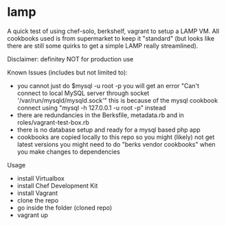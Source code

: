 # lamp

A quick test of using chef-solo, berkshelf, vagrant to setup a LAMP VM.
All cookbooks used is from supermarket to keep it "standard" (but looks like there are still some quirks to get a simple LAMP really streamlined).

Disclaimer: definitey NOT for production use

Known Issues (includes but not limited to):
* you cannot just do $mysql -u root -p
  you will get an error "Can't connect to local MySQL server through socket '/var/run/mysqld/mysqld.sock'"
  this is because of the mysql cookbook
  connect using "mysql -h 127.0.0.1 -u root -p" instead
* there are redundancies in the Berksfile, metadata.rb
  and in roles/vagrant-test-box.rb
* there is no database setup and ready for a mysql based php app
* cookbooks are copied locally to this repo so you might (likely) not get latest versions
  you might need to do "berks vendor cookbooks" when you make changes to dependencies

Usage
* install Virtualbox
* install Chef Development Kit
* install Vagrant
* clone the repo
* go inside the folder (cloned repo)
* vagrant up
